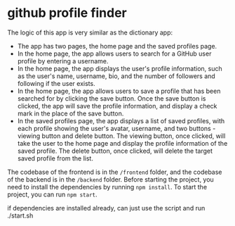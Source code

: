 # github profile finder

The logic of this app is very similar as the dictionary app:

* The app has two pages, the home page and the saved profiles page.
* In the home page, the app allows users to search for a GitHub user profile by entering a username.
* In the home page, the app displays the user's profile information, such as the user's name, username, bio, and the number of followers and following if the user exists.
* In the home page, the app allows users to save a profile that has been searched for by clicking the save button. Once the save button is clicked, the app will save the profile information, and display a check mark in the place of the save button.
* In the saved profiles page, the app displays a list of saved profiles, with each profile showing the user's avatar, username, and two buttons - viewing button and delete button. The viewing button, once clicked, will take the user to the home page and display the profile information of the saved profile. The delete button, once clicked, will delete the target saved profile from the list.

The codebase of the frontend is in the `/frontend` folder, and the codebase of the backend is in the `/backend` folder. 
Before starting the project, you need to install the dependencies by running `npm install`. To start the project, you can run `npm start`.

if dependencies are installed already, can just use the script and run ./start.sh
